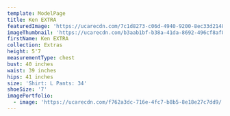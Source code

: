 ```yaml
---
template: ModelPage
title: Ken EXTRA
featuredImage: 'https://ucarecdn.com/7c1d8273-c06d-4940-9200-8ec33d214864/'
imageThumbnail: 'https://ucarecdn.com/b3aab1bf-b38a-41da-8692-496cf8af8eeb/'
firstName: Ken EXTRA
collection: Extras
height: 5'7
measurementType: chest
bust: 40 inches
waist: 39 inches
hips: 41 inches
size: 'Shirt: L Pants: 34'
shoeSize: '7'
imagePortfolio:
  - image: 'https://ucarecdn.com/f762a3dc-716e-4fc7-b8b5-8e18e27c7dd9/'
---
```


